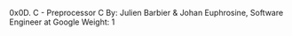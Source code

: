 0x0D. C - Preprocessor
C
By: Julien Barbier & Johan Euphrosine, Software Engineer at Google
Weight: 1
